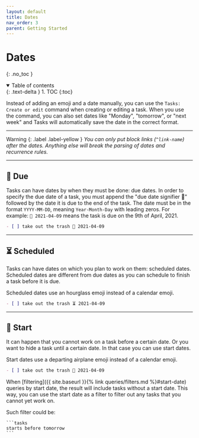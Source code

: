 ```yaml
---
layout: default
title: Dates
nav_order: 3
parent: Getting Started
---
```


# Dates
{: .no_toc }

<details open markdown="block">
  <summary>
    Table of contents
  </summary>
  {: .text-delta }
1. TOC
{:toc}
</details>

Instead of adding an emoji and a date manually, you can use the `Tasks: Create or edit` command when creating or editing a task.
When you use the command, you can also set dates like "Monday", "tomorrow", or "next week" and Tasks will automatically save the date in the correct format.

---

Warning
{: .label .label-yellow }
*You can only put block links (`^link-name`) after the dates. Anything else will break the parsing of dates and recurrence rules.*

---

## 📅 Due

Tasks can have dates by when they must be done: due dates.
In order to specify the due date of a task, you must append the "due date signifier 📅" followed by the date it is due to the end of the task.
The date must be in the format `YYYY-MM-DD`, meaning `Year-Month-Day` with leading zeros.
For example: `📅 2021-04-09` means the task is due on the 9th of April, 2021.

```markdown
- [ ] take out the trash 📅 2021-04-09
```

---

## ⏳ Scheduled

Tasks can have dates on which you plan to work on them: scheduled dates.
Scheduled dates are different from due dates as you can schedule to finish a task before it is due.

Scheduled dates use an hourglass emoji instead of a calendar emoji.

```markdown
- [ ] take out the trash ⏳ 2021-04-09
```

---

## 🛫 Start

It can happen that you cannot work on a task before a certain date.
Or you want to hide a task until a certain date.
In that case you can use start dates.

Start dates use a departing airplane emoji instead of a calendar emoji.

```markdown
- [ ] take out the trash 🛫 2021-04-09
```

When [filtering]({{ site.baseurl }}{% link queries/filters.md %}#start-date) queries by start date,
the result will include tasks without a start date.
This way, you can use the start date as a filter to filter out any tasks that you cannot yet work on.

Such filter could be:

    ```tasks
    starts before tomorrow
    ```
